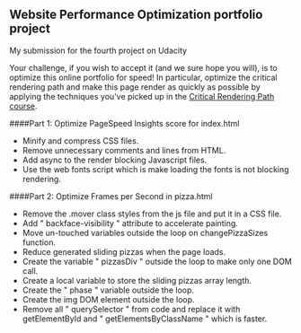 ## Website Performance Optimization portfolio project

My submission for the fourth project on Udacity

Your challenge, if you wish to accept it (and we sure hope you will), is to optimize this online portfolio for speed! In particular, optimize the critical rendering path and make this page render as quickly as possible by applying the techniques you've picked up in the [Critical Rendering Path course](https://www.udacity.com/course/ud884).



####Part 1: Optimize PageSpeed Insights score for index.html
* Minify and compress CSS files.
* Remove unnecessary comments and lines from HTML.
* Add async to the render blocking Javascript files.
* Use the web fonts script which is make loading the fonts is not blocking rendering.


####Part 2: Optimize Frames per Second in pizza.html

* Remove the .mover class styles from the js file and put it in a CSS file.
* Add " backface-visibility " attribute to accelerate painting.
* Move un-touched variables outside the loop on changePizzaSizes function.
* Reduce generated sliding pizzas when the page loads.
* Create the variable " pizzasDiv " outside the loop to make only one DOM call.
* Create a local variable to store the sliding pizzas array length.
* Create the " phase " variable outside the loop.
* Create the img DOM element outside the loop.
* Remove all " querySelector " from code and replace it with getElementById and " getElementsByClassName " which is faster.